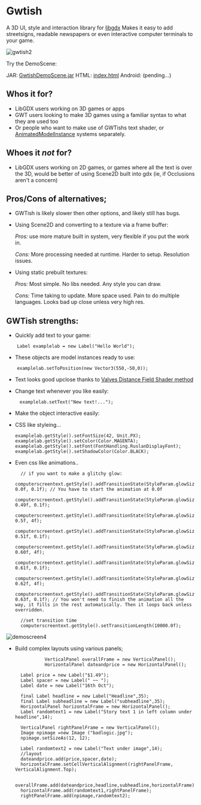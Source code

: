 # Gwtish
A 3D UI, style and interaction library for [libgdx](https://libgdx.badlogicgames.com/)
Makes it easy to add streetsigns, readable newspapers or even interactive computer terminals to your game.

![gwtish2](https://user-images.githubusercontent.com/10658173/29994850-47d93010-8fda-11e7-9226-30c7c92f7817.jpg)

Try the DemoScene:

JAR:
[GwtishDemoScene.jar](http://darkflame.co.uk/JAMGames/GwtishDemoScene/GwtishDemoScene.jar)
HTML:
[index.html](http://darkflame.co.uk/JAMGames/GwtishDemoScene/html/index.html)
Android:
(pending...)

## **Whos it for?**
- LibGDX users working on 3D games or apps
- GWT users looking to make 3D games using a familiar syntax to what they are used too
- Or people who want to make use of GWTishs text shader, or [AnimatedModelInstance](https://github.com/ThomasWrobel/Gwtish/wiki/AnimatedModelInstance) systems separately. 

## Whoes it _not_  for?
- LibGDX users working on 2D games, or games where all the text is over the 3D, would be better of using Scene2D built into gdx
(ie, if Occlusions aren't a concern)

## **Pros/Cons of alternatives;**
- GWTish is likely slower then other options, and likely still has bugs.

- Using Scene2D and converting to a texture via a frame buffer:

   _Pros:_  use more mature built in system, very flexible if you put the work in.

   _Cons:_  More processing needed at runtime. Harder to setup. Resolution issues.

- Using static prebuilt textures:

   _Pros:_  Most simple. No libs needed. Any style you can draw.

   _Cons:_  Time taking to update. More space used. Pain to do multiple languages. Looks bad up close unless very high res.


## **GWTish strengths:**

- Quickly add text to your game:

`    Label examplelab = new Label("Hello World");`		

- These objects are model instances ready to use:

`    examplelab.setToPosition(new Vector3(550,-50,0));`

- Text looks good upclose thanks to [Valves Distance Field Shader method](http://www.valvesoftware.com/publications/2007/SIGGRAPH2007_AlphaTestedMagnification.pdf)

- Change text whenever you like easily:

`     examplelab.setText("New text!...");`

- Make the object interactive easily:

- CSS like styleing...

   ` examplelab.getStyle().setFontSize(42, Unit.PX); `
    `examplelab.getStyle().setColor(Color.MAGENTA);`
    `examplelab.getStyle().setFont(FontHandling.RuslanDisplayFont);`
    `examplelab.getStyle().setShadowColor(Color.BLACK); `
    
- Even css like animations..

		// if you want to make a glitchy glow:
		computerscreentext.getStyle().addTransitionState(StyleParam.glowSize, 0.0f, 0.1f); // You have to start the animation at 0.0f
		computerscreentext.getStyle().addTransitionState(StyleParam.glowSize, 0.49f, 0.1f);
		computerscreentext.getStyle().addTransitionState(StyleParam.glowSize, 0.5f, 4f);
		computerscreentext.getStyle().addTransitionState(StyleParam.glowSize, 0.51f, 0.1f);
		computerscreentext.getStyle().addTransitionState(StyleParam.glowSize, 0.60f, 4f);
		computerscreentext.getStyle().addTransitionState(StyleParam.glowSize, 0.61f, 0.1f);
		computerscreentext.getStyle().addTransitionState(StyleParam.glowSize, 0.62f, 4f);
		computerscreentext.getStyle().addTransitionState(StyleParam.glowSize, 0.63f, 0.1f); // You won't need to finish the animation all the way, it fills in the rest automatically. Then it loops back unless overridden.
	
		//set transition time	
		computerscreentext.getStyle().setTransitionLength(10000.0f);
![demoscreen4](https://user-images.githubusercontent.com/10658173/29994864-aee756f6-8fda-11e7-9c7c-2eb1e5c01760.gif)		

    
- Build complex layouts using various panels;

                 VerticalPanel overallFrame = new VerticalPanel();
                 HorizontalPanel dateandprice = new HorizontalPanel();

		Label price = new Label("$1.49");
		Label spacer = new Label(" ~~ ");		
		Label date = new Label("16th Oct");

		final Label headline = new Label("Headline",35);
		final Label subheadline = new Label("subheadline",35);
		HorizontalPanel horizontalFrame = new HorizontalPanel();
		Label randomtext1 = new Label("Story text 1 in left column under headline",14);

		VerticalPanel rightPanelFrame = new VerticalPanel();
		Image npimage =new Image ("badlogic.jpg");
		npimage.setSizeAs(12, 12);

		Label randomtext2 = new Label("Text under image",14);
		//layout
		dateandprice.add(price,spacer,date);
		horizontalFrame.setCellVerticalAlignment(rightPanelFrame, VerticalAlignment.Top);

		overallFrame.add(dateandprice,headline,subheadline,horizontalFrame);
		horizontalFrame.add(randomtext1,rightPanelFrame);
		rightPanelFrame.add(npimage,randomtext2);


